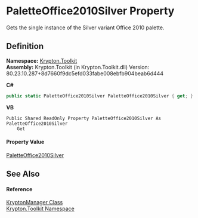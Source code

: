 # PaletteOffice2010Silver Property


Gets the single instance of the Silver variant Office 2010 palette.



## Definition
**Namespace:** <a href="79d2eac2-21f4-54ff-7552-b20c33c30600.md">Krypton.Toolkit</a>  
**Assembly:** Krypton.Toolkit (in Krypton.Toolkit.dll) Version: 80.23.10.287+8d7660f9dc5efd033fabe008ebfb904beab6d444

**C#**
``` C#
public static PaletteOffice2010Silver PaletteOffice2010Silver { get; }
```
**VB**
``` VB
Public Shared ReadOnly Property PaletteOffice2010Silver As PaletteOffice2010Silver
	Get
```



#### Property Value
<a href="47cd5f5e-1ce5-cda3-1050-ecdca9b9a3b6.md">PaletteOffice2010Silver</a>

## See Also


#### Reference
<a href="fd000c89-b24b-9dde-c880-bccf31b10060.md">KryptonManager Class</a>  
<a href="79d2eac2-21f4-54ff-7552-b20c33c30600.md">Krypton.Toolkit Namespace</a>  
